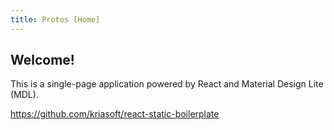 ```yaml
---
title: Protos [Home]
---
```


## Welcome!

This is a single-page application powered by React and Material Design Lite (MDL).

https://github.com/kriasoft/react-static-boilerplate
